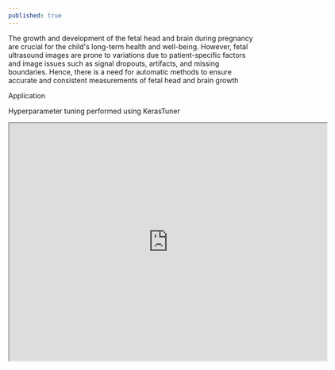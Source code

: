 ```yaml
---
published: true
---
```



The growth and development of the fetal head and brain during pregnancy are crucial for the child's long-term health and well-being. However, fetal ultrasound images are prone to variations due to patient-specific factors and image issues such as signal dropouts, artifacts, and missing boundaries. Hence, there is a need for automatic methods to ensure accurate and consistent measurements of fetal head and brain growth

Application 

<script type="module" src="https://gradio.s3-us-west-2.amazonaws.com/3.27.0/gradio.js"></script>
<gradio-app src="https://aaylmao-hc-prediction.hf.space"></gradio-app>
<!--

EfficientNet-Unet is a neural network architecture designed for semantic segmentation tasks, which combines the EfficientNet architecture for feature extraction with the UNet architecture for segmentation. In this architecture, the encoder part of the EfficientNet is replaced by the contracting path of the UNet, which consists of a series of convolutional and max pooling layers to downsample the input image and capture its features. The expansive path of the UNet is then used to upsample the feature map and generate pixel-level segmentation masks.


The EfficientNet-Unet architecture leverages the efficient feature extraction capabilities of the EfficientNet, which allows it to achieve state-of-the-art performance on image classification tasks, and combines it with the powerful segmentation capabilities of the UNet, which allows it to generate accurate segmentation masks with fewer parameters and faster inference times.

Below graph summarizes the training of EfficientNet Unet over 100 epochs.  
<p align="center">
  <img src="epochVsLoss.png" alt="Epoch Vs Loss.">
</p>
Predictions on the test set were made and their dice scores were calculated. Their distribution is represented below with a histogram and a boxplot.
<p align="center">
  <img src="distributionTest.png" alt="distribution of Test set scores">
</p>
Median dice score of 0.9889 was obtained the test dataset (10% of total [dataset](https://zenodo.org/record/1322001))
-->

Hyperparameter tuning performed using KerasTuner

<iframe src="https://drive.google.com/file/d/179ToblRzB8v83hxiPjTHCypfmyXziKQT/preview" width="640" height="480" allow="autoplay"></iframe>
